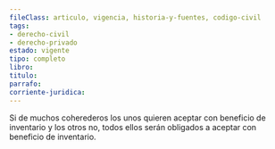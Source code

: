 ```yaml
---
fileClass: articulo, vigencia, historia-y-fuentes, codigo-civil
tags:
- derecho-civil
- derecho-privado
estado: vigente
tipo: completo
libro:
titulo:
parrafo:
corriente-juridica:
---
```

Si de muchos coherederos los unos quieren aceptar con beneficio de inventario y los otros no, todos ellos serán obligados a aceptar con beneficio de inventario.